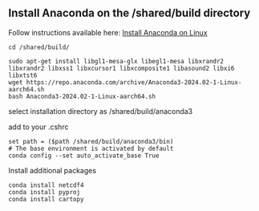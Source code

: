 ## Install Anaconda on the /shared/build directory 

Follow instructions available here: <a href="https://docs.anaconda.com/free/anaconda/install/linux/">Install Anaconda on Linux</a>

```
cd /shared/build/
```

```
sudo apt-get install libgl1-mesa-glx libegl1-mesa libxrandr2 libxrandr2 libxss1 libxcursor1 libxcomposite1 libasound2 libxi6 libxtst6
wget https://repo.anaconda.com/archive/Anaconda3-2024.02-1-Linux-aarch64.sh
bash Anaconda3-2024.02-1-Linux-aarch64.sh
```

select installation directory as /shared/build/anaconda3

add to your .cshrc

```
set path = ($path /shared/build/anaconda3/bin)
# The base environment is activated by default
conda config --set auto_activate_base True
```


Install additional packages

```
conda install netcdf4
conda install pyproj
conda install cartopy
```
